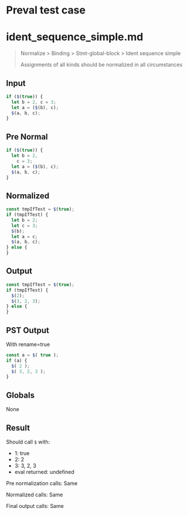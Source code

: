 # Preval test case

# ident_sequence_simple.md

> Normalize > Binding > Stmt-global-block > Ident sequence simple
>
> Assignments of all kinds should be normalized in all circumstances

## Input

`````js filename=intro
if ($(true)) {
  let b = 2, c = 3;
  let a = ($(b), c);
  $(a, b, c);
}
`````

## Pre Normal


`````js filename=intro
if ($(true)) {
  let b = 2,
    c = 3;
  let a = ($(b), c);
  $(a, b, c);
}
`````

## Normalized


`````js filename=intro
const tmpIfTest = $(true);
if (tmpIfTest) {
  let b = 2;
  let c = 3;
  $(b);
  let a = c;
  $(a, b, c);
} else {
}
`````

## Output


`````js filename=intro
const tmpIfTest = $(true);
if (tmpIfTest) {
  $(2);
  $(3, 2, 3);
} else {
}
`````

## PST Output

With rename=true

`````js filename=intro
const a = $( true );
if (a) {
  $( 2 );
  $( 3, 2, 3 );
}
`````

## Globals

None

## Result

Should call `$` with:
 - 1: true
 - 2: 2
 - 3: 3, 2, 3
 - eval returned: undefined

Pre normalization calls: Same

Normalized calls: Same

Final output calls: Same
